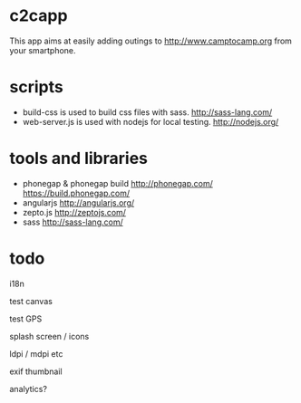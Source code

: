 c2capp
======

This app aims at easily adding outings to http://www.camptocamp.org from your smartphone.

scripts
=======
 * build-css is used to build css files with sass. http://sass-lang.com/
 * web-server.js is used with nodejs for local testing. http://nodejs.org/

tools and libraries
===================
 * phonegap & phonegap build http://phonegap.com/ https://build.phonegap.com/
 * angularjs http://angularjs.org/
 * zepto.js http://zeptojs.com/
 * sass http://sass-lang.com/

todo
======

i18n

test canvas

test GPS

splash screen / icons

ldpi / mdpi etc

exif thumbnail

analytics?